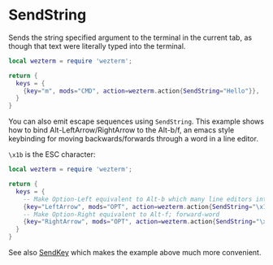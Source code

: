 # SendString

Sends the string specified argument to the terminal in the current tab, as
though that text were literally typed into the terminal.

```lua
local wezterm = require 'wezterm';

return {
  keys = {
    {key="m", mods="CMD", action=wezterm.action{SendString="Hello"}},
  }
}
```

You can also emit escape sequences using `SendString`.  This example shows
how to bind Alt-LeftArrow/RightArrow to the Alt-b/f, an emacs style
keybinding for moving backwards/forwards through a word in a line editor.

`\x1b` is the ESC character:

```lua
local wezterm = require 'wezterm';

return {
  keys = {
    -- Make Option-Left equivalent to Alt-b which many line editors interpret as backward-word
    {key="LeftArrow", mods="OPT", action=wezterm.action{SendString="\x1bb"}},
    -- Make Option-Right equivalent to Alt-f; forward-word
    {key="RightArrow", mods="OPT", action=wezterm.action{SendString="\x1bf"}},
  }
}
```

See also [SendKey](SendKey.md) which makes the example above much more convenient.
